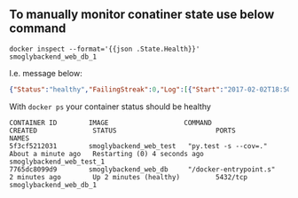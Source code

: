 ## To manually monitor conatiner state use below command
`docker inspect --format='{{json .State.Health}}' smoglybackend_web_db_1`

I.e. message below:
```json
{"Status":"healthy","FailingStreak":0,"Log":[{"Start":"2017-02-02T18:50:42.83427782+01:00","End":"2017-02-02T18:50:42.869961142+01:00","ExitCode":0,"Output":""},{"Start":"2017-02-02T18:51:12.870148749+01:00","End":"2017-02-02T18:51:12.911524939+01:00","ExitCode":0,"Output":""}]}
```

With `docker ps` your container status should be healthy 

    CONTAINER ID        IMAGE                   COMMAND                  CREATED              STATUS                         PORTS               NAMES
    5f3cf5212031        smoglybackend_web_test   "py.test -s --cov=."     About a minute ago   Restarting (0) 4 seconds ago                       smoglybackend_web_test_1
    7765dc8099d9        smoglybackend_web_db     "/docker-entrypoint.s"   2 minutes ago        Up 2 minutes (healthy)         5432/tcp            smoglybackend_web_db_1
